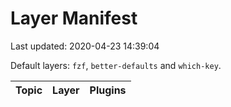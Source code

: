 Layer Manifest
==============

Last updated: 2020-04-23 14:39:04

Default layers: `fzf`, `better-defaults` and `which-key`.

Topic                | Layer | Plugins
:----:               | :----: | :----
